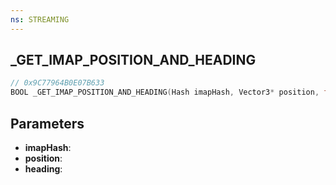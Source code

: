 ```yaml
---
ns: STREAMING
---
```

## _GET_IMAP_POSITION_AND_HEADING

```c
// 0x9C77964B0E07B633
BOOL _GET_IMAP_POSITION_AND_HEADING(Hash imapHash, Vector3* position, float* heading);
```

## Parameters
* **imapHash**:
* **position**:
* **heading**:
